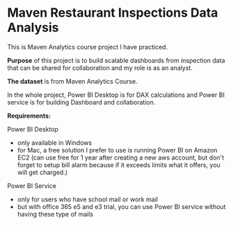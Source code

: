 # Maven Restaurant Inspections Data Analysis

This is Maven Analytics course project I have practiced.

**Purpose** of this project is to build scalable dashboards from inspection data that can be shared for collaboration and my role is as an analyst.

**The dataset** is from Maven Analytics Course.

In the whole project, Power BI Desktop is for DAX calculations and Power BI service is for building Dashboard and collaboration.


**Requirements:**

Power BI Desktop 
- only available in Windows
- for Mac, a free solution I prefer to use is running Power BI on Amazon EC2 (can use free for 1 year after creating a new aws account, but don't forget to setup bill alarm because if it exceeds limits what it offers, you will get charged.)

Power BI Service
- only for users who have school mail or work mail
- but with office 365 e5 and e3 trial, you can use Power BI service without having these type of mails



